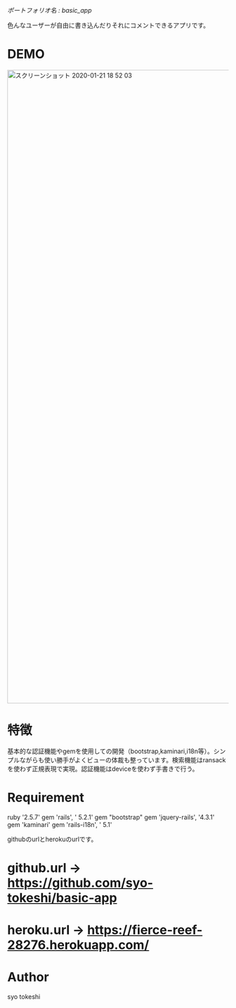 *ポートフォリオ名 : basic_app*

色んなユーザーが自由に書き込んだりそれにコメントできるアプリです。

# DEMO
<img width="1440" alt="スクリーンショット 2020-01-21 18 52 03" src="https://user-images.githubusercontent.com/54713809/72795899-bac2d580-3c81-11ea-9941-a9611bce952e.png">

# 特徴

基本的な認証機能やgemを使用しての開発（bootstrap,kaminari,i18n等）。シンプルながらも使い勝手がよくビューの体裁も整っています。検索機能はransackを使わず正規表現で実現。認証機能はdeviceを使わず手書きで行う。

# Requirement

ruby '2.5.7'
gem 'rails', ' 5.2.1'
gem "bootstrap"
gem 'jquery-rails', '4.3.1'
gem 'kaminari'
gem 'rails-i18n', ' 5.1'

githubのurlとherokuのurlです。

# github.url → https://github.com/syo-tokeshi/basic-app
# heroku.url → https://fierce-reef-28276.herokuapp.com/

# Author

syo tokeshi
